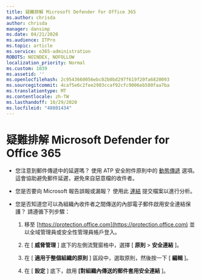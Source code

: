 ```yaml
---
title: 疑難排解 Microsoft Defender for Office 365
ms.author: chrisda
author: chrisda
manager: dansimp
ms.date: 04/21/2020
ms.audience: ITPro
ms.topic: article
ms.service: o365-administration
ROBOTS: NOINDEX, NOFOLLOW
localization_priority: Normal
ms.custom: 1039
ms.assetid: ''
ms.openlocfilehash: 2c9543660056ebc02b0bd297f619f20fa6820093
ms.sourcegitcommit: 4caf5e6c2fee2903ccaf92cfc9006eb580faa7ba
ms.translationtype: MT
ms.contentlocale: zh-TW
ms.lasthandoff: 10/29/2020
ms.locfileid: "48801434"
---
```

# <a name="troubleshooting-microsoft-defender-for-office-365"></a>疑難排解 Microsoft Defender for Office 365

- 您注意到郵件傳遞中的延遲嗎？ 使用 ATP 安全附件原則中的 [動態傳遞](https://docs.microsoft.com/microsoft-365/security/office-365-security/dynamic-delivery-and-previewing) 選項。 這會協助避免郵件延遲，避免來自惡意檔的收件者。

- 您是否要向 Microsoft 報告誤報或漏報？ 使用此 [連結](https://www.microsoft.com/wdsi/filesubmission/) 提交檔案以進行分析。

- 您是否知道您可以為組織內收件者之間傳送的內部電子郵件啟用安全連結保護？ 請遵循下列步驟：

  1. 移至 [https://protection.office.com](https://protection.office.com) 並以全域管理員或安全性管理員帳戶登入。

  2. 在 [ **威脅管理** ] 底下的左側流覽窗格中，選擇 [ **原則** \> **安全連結** ]。

  3. 在 [ **適用于整個組織的原則** ] 區段中，選取原則，然後按一下 [ **編輯** ]。

  4. 在 [ **設定** ] 底下，啟用 **[對組織內傳送的郵件套用安全連結** ]。

